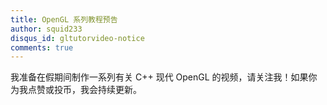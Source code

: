 ```yaml
---
title: OpenGL 系列教程预告
author: squid233
disqus_id: gltutorvideo-notice
comments: true
---
```


我准备在假期间制作一系列有关 C++ 现代 OpenGL 的视频，请关注我！如果你为我点赞或投币，我会持续更新。
